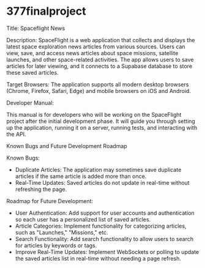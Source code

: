 # 377finalproject

Title: Spaceflight News

Description: SpaceFlight is a web application that collects and displays the latest space exploration news articles from various sources. Users can view, save, and access news articles about space missions, satellite launches, and other space-related activities. The app allows users to save articles for later viewing, and it connects to a Supabase database to store these saved articles.


Target Browsers: The application supports all modern desktop browsers (Chrome, Firefox, Safari, Edge) and mobile browsers on iOS and Android.



Developer Manual:

This manual is for developers who will be working on the SpaceFlight project after the initial development phase. It will guide you through setting up the application, running it on a server, running tests, and interacting with the API.

Known Bugs and Future Development Roadmap

Known Bugs:
  - Duplicate Articles: The application may sometimes save duplicate articles if the same article is added more than once.
  - Real-Time Updates: Saved articles do not update in real-time without refreshing the page.

Roadmap for Future Development:
  - User Authentication: Add support for user accounts and authentication so each user has a personalized list of saved articles.
  - Article Categories: Implement functionality for categorizing articles, such as "Launches," "Missions," etc.
  - Search Functionality: Add search functionality to allow users to search for articles by keywords or tags.
  - Improve Real-Time Updates: Implement WebSockets or polling to update the saved articles list in real-time without needing a page refresh.
